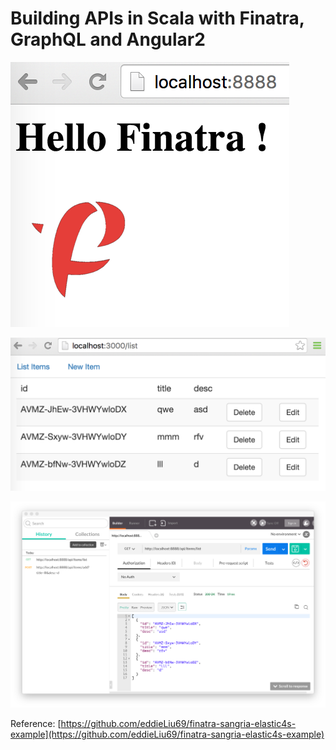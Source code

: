 # Building APIs in Scala with Finatra, GraphQL and Angular2
![ ](./screens/index.png)

![ ](./screens/client.png)

![ ](./screens/postman.png)

Reference: [https://github.com/eddieLiu69/finatra-sangria-elastic4s-example](https://github.com/eddieLiu69/finatra-sangria-elastic4s-example)
